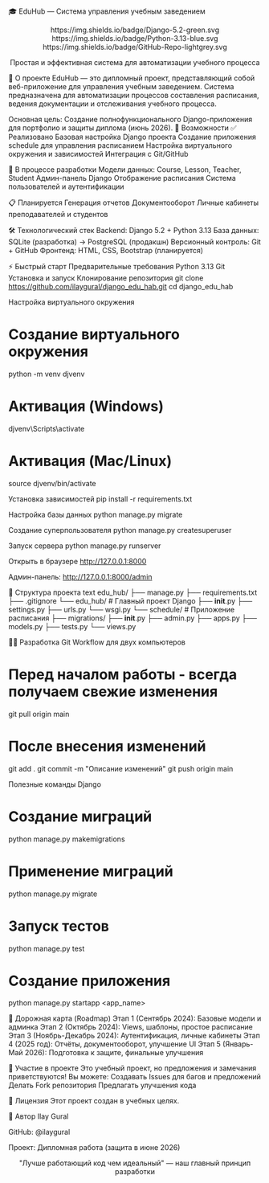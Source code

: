 🎓 EduHub — Система управления учебным заведением
<div align="center">
https://img.shields.io/badge/Django-5.2-green.svg
https://img.shields.io/badge/Python-3.13-blue.svg
https://img.shields.io/badge/GitHub-Repo-lightgrey.svg

Простая и эффективная система для автоматизации учебного процесса

</div>

📖 О проекте
EduHub — это дипломный проект, представляющий собой веб-приложение для управления учебным заведением. Система предназначена для автоматизации процессов составления расписания, ведения документации и отслеживания учебного процесса.

Основная цель: Создание полнофункционального Django-приложения для портфолио и защиты диплома (июнь 2026).
🚀 Возможности
✅ Реализовано
Базовая настройка Django проекта
Создание приложения schedule для управления расписанием
Настройка виртуального окружения и зависимостей
Интеграция с Git/GitHub

🚧 В процессе разработки
Модели данных: Course, Lesson, Teacher, Student
Админ-панель Django
Отображение расписания
Система пользователей и аутентификации

📋 Планируется
Генерация отчетов
Документооборот
Личные кабинеты преподавателей и студентов

🛠 Технологический стек
Backend: Django 5.2 + Python 3.13
База данных: SQLite (разработка) → PostgreSQL (продакшн)
Версионный контроль: Git + GitHub
Фронтенд: HTML, CSS, Bootstrap (планируется)

⚡ Быстрый старт
Предварительные требования
Python 3.13
Git
Установка и запуск
Клонирование репозитория
git clone https://github.com/ilaygural/django_edu_hab.git
cd django_edu_hab

Настройка виртуального окружения
# Создание виртуального окружения
python -m venv djvenv

# Активация (Windows)
djvenv\Scripts\activate

# Активация (Mac/Linux)
source djvenv/bin/activate

Установка зависимостей
pip install -r requirements.txt

Настройка базы данных
python manage.py migrate

Создание суперпользователя
python manage.py createsuperuser

Запуск сервера
python manage.py runserver

Открыть в браузере
http://127.0.0.1:8000

Админ-панель: http://127.0.0.1:8000/admin

📁 Структура проекта
text
edu_hub/
├── manage.py
├── requirements.txt
├── .gitignore
└── edu_hub/          # Главный проект Django
    ├── __init__.py
    ├── settings.py
    ├── urls.py
    └── wsgi.py
└── schedule/         # Приложение расписания
    ├── migrations/
    ├── __init__.py
    ├── admin.py
    ├── apps.py
    ├── models.py
    ├── tests.py
    └── views.py

👨‍💻 Разработка
Git Workflow для двух компьютеров
# Перед началом работы - всегда получаем свежие изменения
git pull origin main

# После внесения изменений
git add .
git commit -m "Описание изменений"
git push origin main

Полезные команды Django
# Создание миграций
python manage.py makemigrations

# Применение миграций
python manage.py migrate

# Запуск тестов
python manage.py test

# Создание приложения
python manage.py startapp <app_name>

📅 Дорожная карта (Roadmap)
Этап 1 (Сентябрь 2024): Базовые модели и админка
Этап 2 (Октябрь 2024): Views, шаблоны, простое расписание
Этап 3 (Ноябрь-Декабрь 2024): Аутентификация, личные кабинеты
Этап 4 (2025 год): Отчёты, документооборот, улучшение UI
Этап 5 (Январь-Май 2026): Подготовка к защите, финальные улучшения

🤝 Участие в проекте
Это учебный проект, но предложения и замечания приветствуются! Вы можете:
Создавать Issues для багов и предложений
Делать Fork репозитория
Предлагать улучшения кода

📄 Лицензия
Этот проект создан в учебных целях.

👤 Автор
Ilay Gural

GitHub: @ilaygural

Проект: Дипломная работа (защита в июне 2026)

<div align="center">
"Лучше работающий код чем идеальный" — наш главный принцип разработки

</div>
